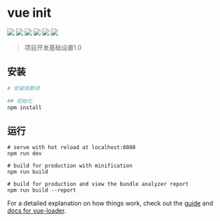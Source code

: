# vue init

[![](https://img.shields.io/badge/Axios-v0.18.0-brightgreen.svg)](https://github.com/axios/axios)
[![](https://img.shields.io/badge/NodeSass-v4.11.0-brightgreen.svg)](https://github.com/sass/node-sass)
[![](https://img.shields.io/badge/SassLoader-v7.1.0-brightgreen.svg)](https://github.com/webpack-contrib/sass-loader)
[![](https://img.shields.io/badge/BabelPolyfill-v6.26.0-brightgreen.svg)](https://github.com/babel/babel/tree/master/packages/babel-polyfill)
[![](https://img.shields.io/badge/UrlSearchParamsPolyfill-v5.0.0-brightgreen.svg)](https://github.com/jerrybendy/url-search-params-polyfill)
[![](https://img.shields.io/badge/FormDataPolyfill-v3.0.13-brightgreen.svg)](https://github.com/jimmywarting/FormData)

> 项目开发基础设置1.0

## 安装

``` bash
# 安装依赖项

## 初始化
npm install

```

## 运行

``` dev
# serve with hot reload at localhost:8080
npm run dev

# build for production with minification
npm run build

# build for production and view the bundle analyzer report
npm run build --report
```

For a detailed explanation on how things work, check out the [guide](http://vuejs-templates.github.io/webpack/) and [docs for vue-loader](http://vuejs.github.io/vue-loader).
